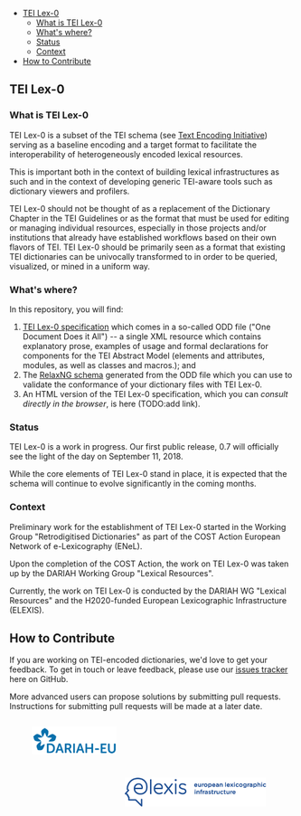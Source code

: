 
<!-- @import "[TOC]" {cmd="toc" depthFrom=1 depthTo=6 orderedList=false} -->
<!-- code_chunk_output -->

* [TEI Lex-0](#tei-lex-0)
	* [What is TEI Lex-0](#what-is-tei-lex-0)
	* [What's where?](#whats-where)
	* [Status](#status)
	* [Context](#context)
* [How to Contribute](#how-to-contribute)

<!-- /code_chunk_output -->



## TEI Lex-0

### What is TEI Lex-0

TEI Lex-0 is a subset of the TEI schema (see [Text Encoding Initiative](http://www.tei-c.org)) serving as a baseline encoding and a target format to facilitate the interoperability of heterogeneously encoded lexical resources.

This is important both in the context of building lexical infrastructures as such and in the context of developing generic TEI-aware tools such as dictionary viewers and profilers.

TEI Lex-0 should not be thought of as a replacement of the Dictionary Chapter in the TEI Guidelines or as the format that must be used for editing or managing individual resources, especially in those projects and/or institutions that already have established workflows based on their own flavors of TEI. TEI Lex-0 should be primarily seen as a format that existing TEI dictionaries can be univocally transformed to in order to be queried, visualized, or mined in a uniform way.

### What's where?

In this repository, you will find:
1. [TEI Lex-0 specification](TEILex0-ODD.xml) which comes in a so-called ODD file ("One Document Does it All") -- a single XML resource which contains explanatory prose, examples of usage and formal declarations for components for the TEI Abstract Model (elements and attributes, modules, as well as classes and macros.); and
2. The [RelaxNG schema](out/TEILex0-ODD.rng) generated from the ODD file which you can use to validate the conformance of your dictionary files with TEI Lex-0.
3. An HTML version of the TEI Lex-0 specification, which you can _consult directly in the browser_, is here (TODO:add link).

### Status

TEI Lex-0 is a work in progress. Our first public release, 0.7 will officially see the light of the day on September 11, 2018.

While the core elements of TEI Lex-0 stand in place, it is expected that the schema will continue to evolve significantly in the coming months.

### Context

Preliminary work for the establishment of TEI Lex-0 started in the Working Group "Retrodigitised Dictionaries" as part of the COST Action European Network of e-Lexicography (ENeL).

Upon the completion of the COST Action, the work on TEI Lex-0 was taken up by the DARIAH Working Group "Lexical Resources".

Currently, the work on TEI Lex-0 is conducted by the DARIAH WG "Lexical Resources" and the H2020-funded European Lexicographic Infrastructure (ELEXIS).

## How to Contribute

If you are working on TEI-encoded dictionaries, we'd love to get your feedback. To get in touch or leave feedback, please use our [issues tracker](https://github.com/DARIAH-ERIC/lexicalresources/issues) here on GitHub.

More advanced users can propose solutions by submitting pull requests. Instructions for submitting pull requests will be made at a later date.



<figure style="float: left;"><img src="../../docs/assets/img/dariahlogo.png" width="150px"><figcaption  style="color:gray;font-size:80%;text-align:right"></figcaption></figure>

<figure style="float: right; padding-right:10px; padding-top:10px"><img src="../../docs/assets/elexis_logo_color-1-2.png" width="250"><figcaption  style="color:gray;font-size:80%;text-align:right"></figcaption></figure>
